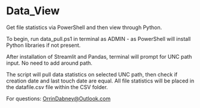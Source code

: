 # Data_View
Get file statistics via PowerShell and then view through Python.

To begin, run data_pull.ps1 in terminal as ADMIN - as PowerShell will install Python libraries if not present. 

After installation of Streamlit and Pandas, terminal will prompt for UNC path input. No need to add around path.



The script will pull data statistics on selected UNC path, then check if creation date and last touch date are equal.
All file statistics will be placed in the datafile.csv file within the CSV folder.



For questions: OrrinDabney@Outlook.com
